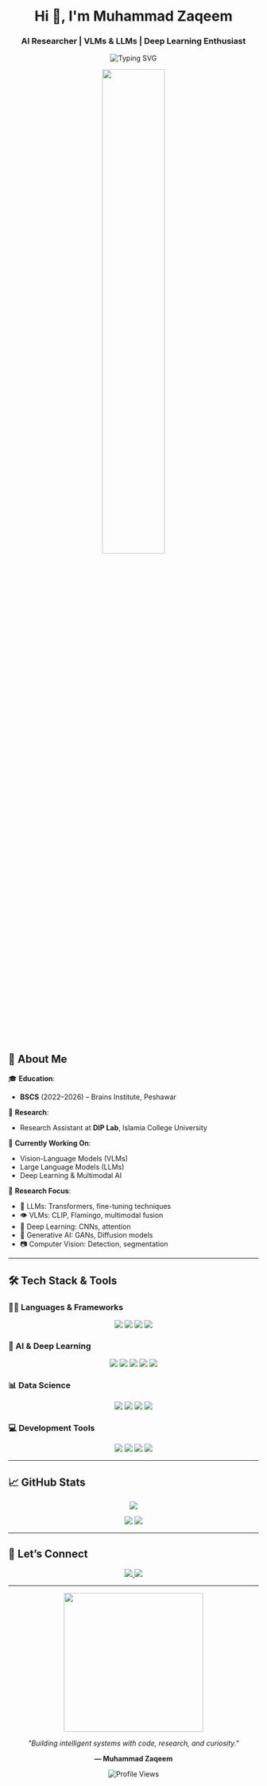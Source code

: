 
<!-- Name and Title -->
<h1 align="center">Hi 👋, I'm Muhammad Zaqeem</h1>
<h3 align="center">AI Researcher | VLMs & LLMs | Deep Learning Enthusiast</h3>

<!-- Typing SVG -->
<div align="center">
  <img src="https://readme-typing-svg.herokuapp.com?font=Fira+Code&weight=500&size=22&pause=1000&color=2FF7FC&center=true&vCenter=true&width=550&lines=AI+Researcher+%7C+LLMs+%26+VLMs;Passionate+about+Multi-Modal+AI;Deep+Learning+%7C+Vision+Language+Models" alt="Typing SVG" />
</div>

<p align="center">
  <img src="https://media.giphy.com/media/qgQUggAC3Pfv687qPC/giphy.gif" width="50%" />
</p>

## 🚀 About Me

🎓 **Education**:  
- **BSCS** (2022–2026) – Brains Institute, Peshawar

🔬 **Research**:  
- Research Assistant at **DIP Lab**, Islamia College University

🧠 **Currently Working On**:  
- Vision-Language Models (VLMs)  
- Large Language Models (LLMs)  
- Deep Learning & Multimodal AI  

🧪 **Research Focus**:  
- 🤖 LLMs: Transformers, fine-tuning techniques  
- 👁️ VLMs: CLIP, Flamingo, multimodal fusion  
- 🧠 Deep Learning: CNNs, attention  
- 🧬 Generative AI: GANs, Diffusion models  
- 📷 Computer Vision: Detection, segmentation  

---

## 🛠️ Tech Stack & Tools

### 👨‍💻 Languages & Frameworks
<p align="center">
  <img src="https://img.shields.io/badge/Python-3776AB?style=for-the-badge&logo=python&logoColor=white"/>
  <img src="https://img.shields.io/badge/C++-00599C?style=for-the-badge&logo=cplusplus&logoColor=white"/>
  <img src="https://img.shields.io/badge/Java-ED8B00?style=for-the-badge&logo=java&logoColor=white"/>
  <img src="https://img.shields.io/badge/JavaScript-F7DF1E?style=for-the-badge&logo=javascript&logoColor=black"/>
</p>

### 🔬 AI & Deep Learning
<p align="center">
  <img src="https://img.shields.io/badge/PyTorch-EE4C2C?style=for-the-badge&logo=pytorch&logoColor=white"/>
  <img src="https://img.shields.io/badge/TensorFlow-FF6F00?style=for-the-badge&logo=tensorflow&logoColor=white"/>
  <img src="https://img.shields.io/badge/HuggingFace-FFD21F?style=for-the-badge&logo=huggingface&logoColor=black"/>
  <img src="https://img.shields.io/badge/OpenAI-412991?style=for-the-badge&logo=openai&logoColor=white"/>
  <img src="https://img.shields.io/badge/Transformers-FF6F00?style=for-the-badge&logo=transformers&logoColor=white"/>
</p>

### 📊 Data Science
<p align="center">
  <img src="https://img.shields.io/badge/Pandas-150458?style=for-the-badge&logo=pandas&logoColor=white"/>
  <img src="https://img.shields.io/badge/NumPy-013243?style=for-the-badge&logo=numpy&logoColor=white"/>
  <img src="https://img.shields.io/badge/Matplotlib-11557C?style=for-the-badge&logo=matplotlib&logoColor=white"/>
  <img src="https://img.shields.io/badge/Plotly-3F4F75?style=for-the-badge&logo=plotly&logoColor=white"/>
</p>

### 💻 Development Tools
<p align="center">
  <img src="https://img.shields.io/badge/VS_Code-007ACC?style=for-the-badge&logo=visualstudiocode&logoColor=white"/>
  <img src="https://img.shields.io/badge/Git-F05032?style=for-the-badge&logo=git&logoColor=white"/>
  <img src="https://img.shields.io/badge/Docker-2496ED?style=for-the-badge&logo=docker&logoColor=white"/>
  <img src="https://img.shields.io/badge/Streamlit-FF4B4B?style=for-the-badge&logo=streamlit&logoColor=white"/>
</p>

---

## 📈 GitHub Stats

<p align="center">
  <img src="https://github-readme-stats.vercel.app/api?username=zaqeem&show_icons=true&theme=tokyonight&border_color=2FF7FC" />
</p>

<p align="center">
  <img src="https://github-readme-streak-stats.herokuapp.com/?user=zaqeem&theme=tokyonight&border=2FF7FC"/>
  <img src="https://github-readme-stats.vercel.app/api/top-langs/?username=zaqeem&layout=compact&theme=tokyonight&border_color=2FF7FC"/>
</p>

---

## 🔗 Let’s Connect

<p align="center">
  <a href="mailto:muhammadzaqeem@gmail.com">
    <img src="https://img.shields.io/badge/Gmail-D14836?style=for-the-badge&logo=gmail&logoColor=white"/>
  </a>
  <a href="https://github.com/zaqeem">
    <img src="https://img.shields.io/badge/GitHub-181717?style=for-the-badge&logo=github&logoColor=white"/>
  </a>
</p>

---

<!-- Footer Quote with GIF -->
<div align="center">
  <img src="https://media.giphy.com/media/LMcB8XospGZO8UQq87/giphy.gif" width="280px"/>
  <p><i>"Building intelligent systems with code, research, and curiosity."</i></p>
  <p><b>— Muhammad Zaqeem</b></p>
  <img src="https://komarev.com/ghpvc/?username=zaqeem&label=Profile+Views&color=2FF7FC&style=flat" alt="Profile Views"/>
</div>

